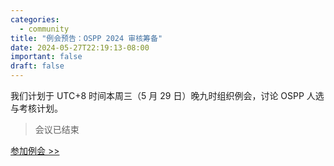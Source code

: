 ```yaml
---
categories:
  - community
title: "例会预告：OSPP 2024 审核筹备"
date: 2024-05-27T22:19:13-08:00
important: false
draft: false
---
```


我们计划于 UTC+8 时间本周三（5 月 29 日）晚九时组织例会，讨论 OSPP 人选与考核计划。

> 会议已结束

[参加例会 >> ](https://discord.gg/VYPHgt9)